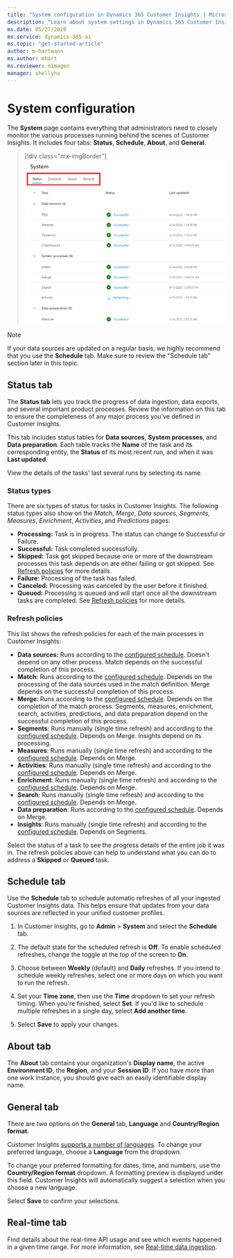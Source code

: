 ```yaml
---
title: "System configuration in Dynamics 365 Customer Insights | Microsoft Docs"
description: "Learn about system settings in Dynamics 365 Customer Insights."
ms.date: 05/27/2020
ms.service: dynamics-365-ai
ms.topic: "get-started-article"
author: m-hartmann
ms.author: mhart
ms.reviewer: nimagen
manager: shellyha
---
```


# System configuration

The **System** page contains everything that administrators need to closely monitor the various processes running behind the scenes of Customer Insights. It includes four tabs: **Status**, **Schedule**, **About**, and **General**.

> [!div class="mx-imgBorder"]
> ![System page](media/system-tabs.png "System page")

> [!NOTE]
> If your data sources are updated on a regular basis, we highly recommend that you use the **Schedule** tab. Make sure to review the "Schedule tab" section later in this topic.

## Status tab

The **Status tab** lets you track the progress of data ingestion, data exports, and several important product processes. Review the information on this tab to ensure the completeness of any major process you've defined in Customer Insights.

This tab includes status tables for **Data sources**, **System processes**, and **Data preparation**. Each table tracks the **Name** of the task and its corresponding entity, the **Status** of its most recent run, and when it was **Last updated**.

View the details of the tasks' last several runs by selecting its name.

### Status types

There are six types of status for tasks in Customer Insights. The following status types also show on the *Match*, *Merge*, *Data sources*, *Segments*, *Measures*, *Enrichment*, *Activities*, and *Predictions* pages:

- **Processing:** Task is in progress. The status can change to Successful or Failure.
- **Successful:** Task completed successfully.
- **Skipped:** Task got skipped because one or more of the downstream processes this task depends on are either failing or got skipped. See [Refresh policies](#refresh-policies) for more details.
- **Failure:** Processing  of the task has failed.
- **Canceled:** Processing was canceled by the user before it finished.
- **Queued:** Processing is queued and will start once all the downstream tasks are completed. See [Refresh policies](#refresh-policies) for more details.

### Refresh policies

This list shows the refresh policies for each of the main processes in Customer Insights:

- **Data sources:** Runs according to the [configured schedule](#schedule-tab). Doesn't depend on any other process. Match depends on the successful completion of this process.
- **Match:** Runs according to the [configured schedule](#schedule-tab). Depends on the processing of the data sources used in the match definition. Merge depends on the successful completion of this process.
- **Merge**: Runs according to the [configured schedule](#schedule-tab). Depends on the completion of the match process. Segments, measures, enrichment, search, activities, predictions, and data preparation depend on the successful completion of this process.
- **Segments**: Runs manually (single time refresh) and according to the [configured schedule](#schedule-tab). Depends on Merge. Insights depend on its processing.
- **Measures**: Runs manually (single time refresh) and according to the [configured schedule](#schedule-tab). Depends on Merge.
- **Activities**: Runs manually (single time refresh) and according to the [configured schedule](#schedule-tab). Depends on Merge.
- **Enrichment**: Runs manually (single time refresh) and according to the [configured schedule](#schedule-tab). Depends on Merge.
- **Search**: Runs manually (single time refresh) and according to the [configured schedule](#schedule-tab). Depends on Merge.
- **Data preparation**: Runs according to the [configured schedule](#schedule-tab). Depends on Merge.
- **Insights**: Runs manually (single time refresh) and according to the [configured schedule](#schedule-tab). Depends on Segments.

Select the status of a task to see the progress details of the entire job it was in. The refresh policies above can help to understand what you can do to address a **Skipped** or **Queued** task.

## Schedule tab

Use the **Schedule** tab to schedule automatic refreshes of all your ingested Customer Insights data. This helps ensure that updates from your data sources are reflected in your unified customer profiles.

1. In Customer Insights, go to **Admin** > **System** and select the **Schedule** tab.

2. The default state for the scheduled refresh is **Off**. To enable scheduled refreshes, change the toggle at the top of the screen to **On**.

3. Choose between **Weekly** (default) and **Daily** refreshes. If you intend to schedule weekly refreshes, select one or more days on which you want to run the refresh.

4. Set your **Time zone**, then use the **Time** dropdown to set your refresh timing. When you're finished, select **Set**. If you'd like to schedule multiple refreshes in a single day, select **Add another time**.

5. Select **Save** to apply your changes.

## About tab

The **About** tab contains your organization's **Display name**, the active **Environment ID**, the **Region**, and your **Session ID**. If you have more than one work instance, you should give each an easily identifiable display name.

## General tab

There are two options on the **General** tab, **Language** and **Country/Region format**.

Customer Insights [supports a number of languages](supported-languages.md). To change your preferred language, choose a **Language** from the dropdown.

To change your preferred formatting for dates, time, and numbers, use the **Country/Region format** dropdown. A formatting preview is displayed under this field. Customer Insights will automatically suggest a selection when you choose a new language.

Select **Save** to confirm your selections.

## Real-time tab

Find details about the real-time API usage and see which events happened in a given time range. For more information, see [Real-time data ingestion](real-time-data-ingestion.md).
